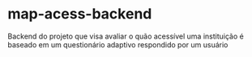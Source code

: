 # map-acess-backend
Backend do projeto que visa avaliar o quão acessível uma instituição é baseado em um questionário adaptivo respondido por um usuário
